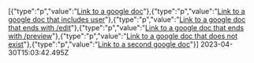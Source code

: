 [{"type":"p","value":"[Link to a google doc](https://docs.google.com/document/d/mock-gdocid-for-testprHfq)"},{"type":"p","value":"[Link to a google doc that includes user](https://docs.google.com/document/d/mock-gdocid-for-testprHfq)"},{"type":"p","value":"[Link to a  google doc that ends with /edit](https://docs.google.com/document/d/mock-gdocid-for-testprHfq)"},{"type":"p","value":"[Link to a  google doc that ends with /preview](https://docs.google.com/document/d/mock-gdocid-for-testprHfq)"},{"type":"p","value":"[Link to a  google doc that does not exist](https://docs.google.com/document/d/mock-id-does-not-exist)"},{"type":"p","value":"[Link to a second google doc](https://docs.google.com/document/d/second-google-doc)"}] 2023-04-30T15:03:42.495Z